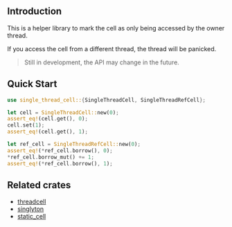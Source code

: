 ## Introduction

This is a helper library to mark the cell as only being accessed by the owner thread.

If you access the cell from a different thread, the thread will be panicked.

> Still in development, the API may change in the future.


## Quick Start

```rust
use single_thread_cell::{SingleThreadCell, SingleThreadRefCell};

let cell = SingleThreadCell::new(0);
assert_eq!(cell.get(), 0);
cell.set(1);
assert_eq!(cell.get(), 1);

let ref_cell = SingleThreadRefCell::new(0);
assert_eq!(*ref_cell.borrow(), 0);
*ref_cell.borrow_mut() += 1;
assert_eq!(*ref_cell.borrow(), 1);
```

## Related crates
* [threadcell](https://crates.io/crates/threadcell)
* [singlyton](https://crates.io/crates/singlyton)
* [static_cell](https://crates.io/crates/static_cell)